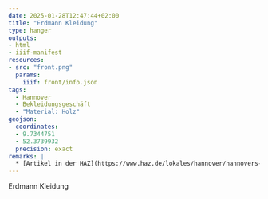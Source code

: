 ```yaml
---
date: 2025-01-28T12:47:44+02:00
title: "Erdmann Kleidung"
type: hanger
outputs:
- html
- iiif-manifest
resources:
- src: "front.png"
  params:
    iiif: front/info.json
tags:
  - Hannover
  - Bekleidungsgeschäft
  - "Material: Holz"
geojson:
  coordinates:
  - 9.7344751
  - 52.3739932
  precision: exact
remarks: |
  * [Artikel in der HAZ](https://www.haz.de/lokales/hannover/hannovers-bekanntester-herrenausstatter-ist-tot-JSBUEWHPHN2CRDO4XY5AJSHA44.html)
---
```

Erdmann
Kleidung

